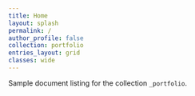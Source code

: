 ```yaml
---
title: Home
layout: splash
permalink: /
author_profile: false
collection: portfolio
entries_layout: grid
classes: wide
---
```


Sample document listing for the collection `_portfolio`.